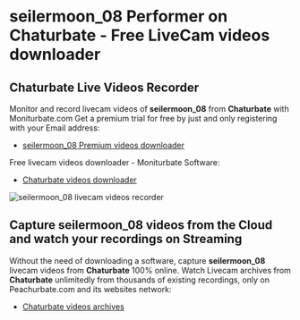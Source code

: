 # seilermoon_08 Performer on Chaturbate - Free LiveCam videos downloader

## Chaturbate Live Videos Recorder

Monitor and record livecam videos of **seilermoon_08** from **Chaturbate** with Moniturbate.com
Get a premium trial for free by just and only registering with your Email address:
* [seilermoon_08 Premium videos downloader](https://moniturbate.com/request-demo-licence-key.html)

Free livecam videos downloader - Moniturbate Software:
* [Chaturbate videos downloader](https://moniturbate.com/moniturbate-download-software.html)

![seilermoon_08 livecam videos recorder](https://peachurnet.com/templates/moniturbate-software.png)


## Capture seilermoon_08 videos from the Cloud and watch your recordings on Streaming

Without the need of downloading a software, capture **seilermoon_08** livecam videos from **Chaturbate** 100% online.
Watch Livecam archives from **Chaturbate** unlimitedly from thousands of existing recordings, only on Peachurbate.com and its websites network:
* [Chaturbate videos archives](https://peachurnet.com/)